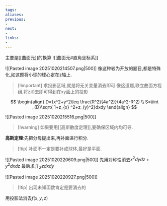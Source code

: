 ```yaml
---
tags:
aliases:
previous:
- 
next:
- 
links:
- 
---
```

主要是[[曲面元]]的换算
![[曲面元#直角坐标系]]



![[Pasted image 20251020214507.png|500]]
像这种较为开放的题目,都是特殊化,如这题将小球的球心定在z轴上.
>[!important] 求投影区域,就是将无关变量消去即可
>像这道题,联立曲面方程组,将z消去即可得到在xy面上的投影

$$
\begin{align}
D={x^2+y^2\leq \frac{R^2}{4a^2}}(4a^2-R^2) \\
S=\iint _{D}\sqrt{ 1+z_{x} ^2+z_{y}^2}dxdy
\end{align}
$$

![[Pasted image 20251020215516.png|500]]
>[!warning] 如果要用[[高斯散度定理]],要确保区域内均可导.

**高斯定理**:先把分母提出来,再补面进行积分.
>[!tip] 补面不一定是要补成球体,最好是平面.

![[Pasted image 20251020220609.png|500]]
先用对称性消去$x^2dydz+y^2dxdz$
最后求$\iint_{\Sigma} zdxdy$


![[Pasted image 20251020220927.png|500]]
>[!tip] 出现未知函数肯定是要消去的

用投影法消去$f(x,y,z)$
